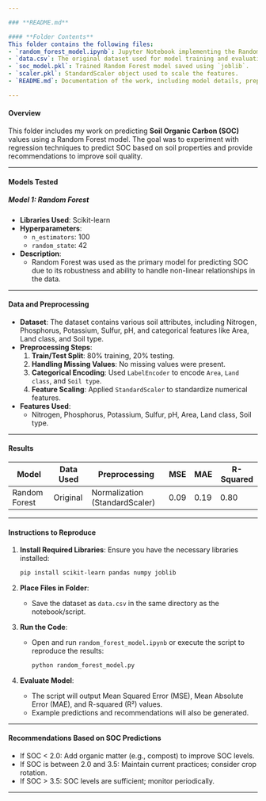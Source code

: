 ```yaml
---

### **README.md**

#### **Folder Contents**
This folder contains the following files:
- `random_forest_model.ipynb`: Jupyter Notebook implementing the Random Forest model for SOC prediction.
- `data.csv`: The original dataset used for model training and evaluation.
- `soc_model.pkl`: Trained Random Forest model saved using `joblib`.
- `scaler.pkl`: StandardScaler object used to scale the features.
- `README.md`: Documentation of the work, including model details, preprocessing steps, and results.

---
```


#### **Overview**
This folder includes my work on predicting **Soil Organic Carbon (SOC)** values using a Random Forest model. The goal was to experiment with regression techniques to predict SOC based on soil properties and provide recommendations to improve soil quality.

---

#### **Models Tested**

##### **Model 1: Random Forest**
- **Libraries Used**: Scikit-learn
- **Hyperparameters**:
  - `n_estimators`: 100
  - `random_state`: 42
- **Description**: 
  - Random Forest was used as the primary model for predicting SOC due to its robustness and ability to handle non-linear relationships in the data.

---

#### **Data and Preprocessing**
- **Dataset**: The dataset contains various soil attributes, including Nitrogen, Phosphorus, Potassium, Sulfur, pH, and categorical features like Area, Land class, and Soil type.
- **Preprocessing Steps**:
  1. **Train/Test Split**: 80% training, 20% testing.
  2. **Handling Missing Values**: No missing values were present.
  3. **Categorical Encoding**: Used `LabelEncoder` to encode `Area`, `Land class`, and `Soil type`.
  4. **Feature Scaling**: Applied `StandardScaler` to standardize numerical features.
- **Features Used**:
  - Nitrogen, Phosphorus, Potassium, Sulfur, pH, Area, Land class, Soil type.

---

#### **Results**

| **Model**            | **Data Used** | **Preprocessing**          | **MSE** | **MAE** | **R-Squared** |
|-----------------------|---------------|----------------------------|---------|---------|---------------|
| Random Forest         | Original      | Normalization (StandardScaler) | 0.09    | 0.19    | 0.80          |

---

#### **Instructions to Reproduce**
1. **Install Required Libraries**:
   Ensure you have the necessary libraries installed:
   ```bash
   pip install scikit-learn pandas numpy joblib
   ```

2. **Place Files in Folder**:
   - Save the dataset as `data.csv` in the same directory as the notebook/script.

3. **Run the Code**:
   - Open and run `random_forest_model.ipynb` or execute the script to reproduce the results:
     ```bash
     python random_forest_model.py
     ```

4. **Evaluate Model**:
   - The script will output Mean Squared Error (MSE), Mean Absolute Error (MAE), and R-squared (R²) values.
   - Example predictions and recommendations will also be generated.

---

#### **Recommendations Based on SOC Predictions**
- If SOC < 2.0: Add organic matter (e.g., compost) to improve SOC levels.
- If SOC is between 2.0 and 3.5: Maintain current practices; consider crop rotation.
- If SOC > 3.5: SOC levels are sufficient; monitor periodically.

---
